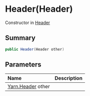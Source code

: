 # Header(Header)

Constructor in [Header](/docs/api/csharp/yarn.header.md)

## Summary



```csharp
public Header(Header other)
```

## Parameters

|Name|Description|
|:---|:---|
|[Yarn.Header](/docs/api/csharp/yarn.header.md) other||

